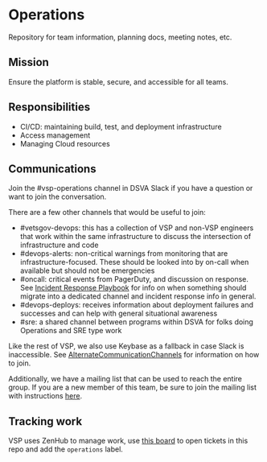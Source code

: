 # Operations

Repository for team information, planning docs, meeting notes, etc.

## Mission
Ensure the platform is stable, secure, and accessible for all teams.

## Responsibilities
- CI/CD: maintaining build, test, and deployment infrastructure
- Access management
- Managing Cloud resources

## Communications

Join the #vsp-operations channel in DSVA Slack if you have a question or want to join the conversation.

There are a few other channels that would be useful to join:

- #vetsgov-devops: this has a collection of VSP and non-VSP engineers that work within the same infrastructure to discuss the intersection of infrastructure and code
- #devops-alerts: non-critical warnings from monitoring that are infrastructure-focused. These should be looked into by on-call when available but should not be emergencies
- #oncall: critical events from PagerDuty, and discussion on response. See [Incident Response Playbook](https://github.com/department-of-veterans-affairs/vets.gov-team/blob/master/Practice%20Areas/Engineering/OnCall/Incident%20Response%20Playbook.md) for info on when something should migrate into a dedicated channel and incident response info in general.
- #devops-deploys: receives information about deployment failures and successes and can help with general situational awareness
- #sre: a shared channel between programs within DSVA for folks doing Operations and SRE type work

Like the rest of VSP, we also use Keybase as a fallback in case Slack is inaccessible. See [AlternateCommunicationChannels](https://github.com/department-of-veterans-affairs/vets.gov-team/blob/master/Practice%20Areas/Engineering/OnCall/Alternative%20Communication%20Channels.md) for information on how to join.

Additionally, we have a mailing list that can be used to reach the entire group. If you are a new member of this team, be sure to join the mailing list with instructions [here](https://github.com/department-of-veterans-affairs/va.gov-team-sensitive/blob/master/VA-Systems/MailingListInfo.md).

## Tracking work

VSP uses ZenHub to manage work, use [this board](https://app.zenhub.com/workspaces/vsp-5cedc9cce6e3335dc5a49fc4/board?labels=operations&repos=133843125) to open tickets in this repo and add the `operations` label. 
